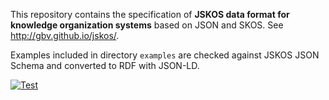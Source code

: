 This repository contains the specification of **JSKOS data format for knowledge organization systems** based on JSON and SKOS. See <http://gbv.github.io/jskos/>.

Examples included in directory `examples` are checked against JSKOS JSON Schema and converted to RDF with JSON-LD. 

[![Test](https://github.com/gbv/jskos/actions/workflows/test.yml/badge.svg)](https://github.com/gbv/jskos/actions/workflows/test.yml)
